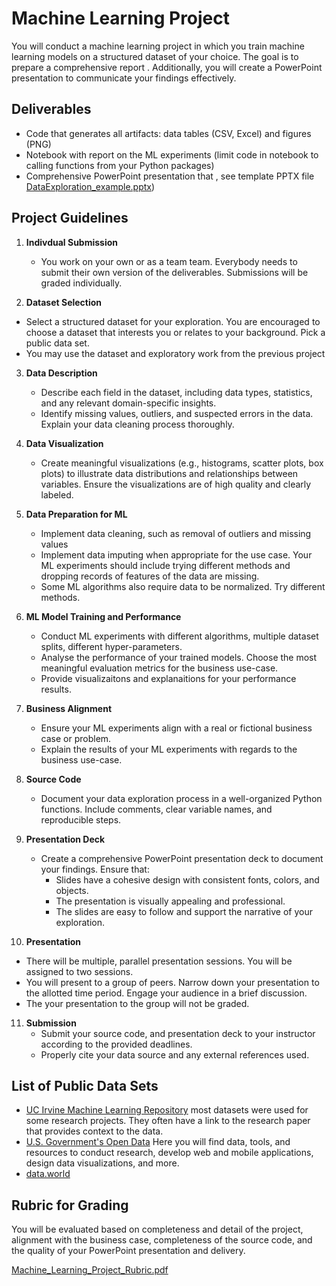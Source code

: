 # Machine Learning Project

You will conduct a machine learning project in which you train machine learning models on a structured dataset of your choice. The goal is to prepare a comprehensive report . 
Additionally, you will create a PowerPoint presentation to communicate your findings effectively.

## Deliverables
- Code that generates all artifacts: data tables (CSV, Excel) and figures (PNG)
- Notebook with report on the ML experiments (limit code in notebook to calling functions from your Python packages)
- Comprehensive PowerPoint presentation that , see template PPTX file [DataExploration_example.pptx](../DataExplorationProject/DataExploration_example.pptx))


## Project Guidelines
1. **Indivdual Submission**
    - You work on your own or as a team team. Everybody needs to submit their own version of the deliverables. Submissions will be graded individually.

1. **Dataset Selection**
  - Select a structured dataset for your exploration. You are encouraged to choose a dataset that interests you or relates to your background. Pick a public data set.
  - You may use the dataset and exploratory work from the previous project

3. **Data Description**
   - Describe each field in the dataset, including data types, statistics, and any relevant domain-specific insights.
   - Identify missing values, outliers, and suspected errors in the data. Explain your data cleaning process thoroughly.

4. **Data Visualization**
   - Create meaningful visualizations (e.g., histograms, scatter plots, box plots) to illustrate data distributions and relationships between variables. Ensure the visualizations are of high quality and clearly labeled.

5. **Data Preparation for ML**
   - Implement data cleaning, such as removal of outliers and missing values
   - Implement data imputing when appropriate for the use case. Your ML experiments should include trying different methods and dropping records of features of the data are missing.
   - Some ML algorithms also require data to be normalized. Try different methods.

6. **ML Model Training and Performance**
   - Conduct ML experiments with different algorithms, multiple dataset splits, different hyper-parameters.
   - Analyse the performance of your trained models. Choose the most meaningful evaluation metrics for the business use-case. 
   - Provide visualizaitons and explanaitions for your performance results.

7. **Business Alignment**
   - Ensure your ML experiments align with a real or fictional business case or problem. 
   - Explain the results of your ML experiments with regards to the business use-case. 

8. **Source Code**
   - Document your data exploration process in a well-organized Python functions. Include comments, clear variable names, and reproducible steps.

9. **Presentation Deck**
   - Create a comprehensive PowerPoint presentation deck to document your findings. Ensure that:
      - Slides have a cohesive design with consistent fonts, colors, and objects.
      - The presentation is visually appealing and professional.
      - The slides are easy to follow and support the narrative of your exploration.

10. **Presentation**
   - There will be multiple, parallel presentation sessions. You will be assigned to two sessions.
   - You will present to a group of peers. Narrow down your presentation to the allotted time period. Engage your audience in a brief discussion.
   - The your presentation to the group will not be graded.

11. **Submission**
    - Submit your source code, and presentation deck to your instructor according to the provided deadlines.
    - Properly cite your data source and any external references used.



## List of Public Data Sets
- [UC Irvine Machine Learning Repository](https://archive.ics.uci.edu/) most datasets were used for some research projects. They often have a link to the research paper that provides context to the data.
-  [U.S. Government's Open Data](https://data.gov/) Here you will find data, tools, and resources to conduct research, develop web and mobile applications, design data visualizations, and more.
- [data.world](https://data.world/)




## Rubric for Grading
You will be evaluated based on completeness and detail of the project, alignment with the business case, completeness of the source code, and the quality of your PowerPoint presentation and delivery.

[Machine_Learning_Project_Rubric.pdf](Machine_Learning_Project_Rubric.pdf)
